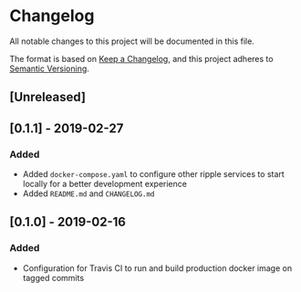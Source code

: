 # Changelog

All notable changes to this project will be documented in this file.

The format is based on [Keep a Changelog](https://keepachangelog.com/en/1.0.0/),
and this project adheres to [Semantic Versioning](https://semver.org/spec/v2.0.0.html).

## [Unreleased]

## [0.1.1] - 2019-02-27

### Added

- Added `docker-compose.yaml` to configure other ripple services to start locally for a better development experience
- Added `README.md` and `CHANGELOG.md`

## [0.1.0] - 2019-02-16

### Added

- Configuration for Travis CI to run and build production docker image on tagged commits
